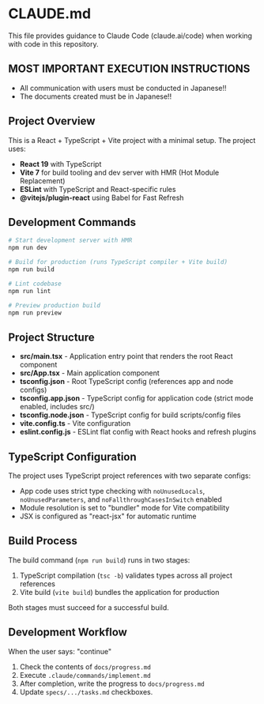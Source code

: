 # CLAUDE.md

This file provides guidance to Claude Code (claude.ai/code) when working with code in this repository.

## MOST IMPORTANT EXECUTION INSTRUCTIONS
- All communication with users must be conducted in Japanese!!
- The documents created must be in Japanese!!

## Project Overview

This is a React + TypeScript + Vite project with a minimal setup. The project uses:
- **React 19** with TypeScript
- **Vite 7** for build tooling and dev server with HMR (Hot Module Replacement)
- **ESLint** with TypeScript and React-specific rules
- **@vitejs/plugin-react** using Babel for Fast Refresh

## Development Commands

```bash
# Start development server with HMR
npm run dev

# Build for production (runs TypeScript compiler + Vite build)
npm run build

# Lint codebase
npm run lint

# Preview production build
npm run preview
```

## Project Structure

- **src/main.tsx** - Application entry point that renders the root React component
- **src/App.tsx** - Main application component
- **tsconfig.json** - Root TypeScript config (references app and node configs)
- **tsconfig.app.json** - TypeScript config for application code (strict mode enabled, includes src/)
- **tsconfig.node.json** - TypeScript config for build scripts/config files
- **vite.config.ts** - Vite configuration
- **eslint.config.js** - ESLint flat config with React hooks and refresh plugins

## TypeScript Configuration

The project uses TypeScript project references with two separate configs:
- App code uses strict type checking with `noUnusedLocals`, `noUnusedParameters`, and `noFallthroughCasesInSwitch` enabled
- Module resolution is set to "bundler" mode for Vite compatibility
- JSX is configured as "react-jsx" for automatic runtime

## Build Process

The build command (`npm run build`) runs in two stages:
1. TypeScript compilation (`tsc -b`) validates types across all project references
2. Vite build (`vite build`) bundles the application for production

Both stages must succeed for a successful build.

## Development Workflow
When the user says: "continue"
1) Check the contents of `docs/progress.md`
2) Execute `.claude/commands/implement.md`
3) After completion, write the progress to `docs/progress.md`
4) Update `specs/.../tasks.md` checkboxes.
